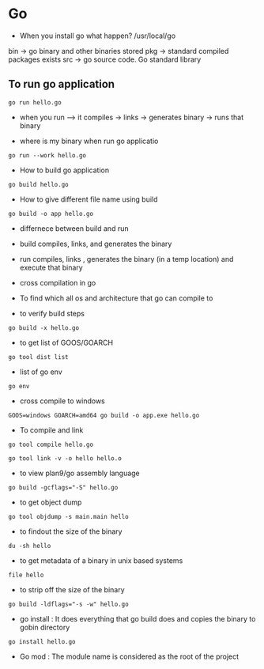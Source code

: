 # Go

- When you install go what happen?
    /usr/local/go

bin     -> go binary and other binaries stored
pkg     -> standard compiled packages exists
src     -> go source code. Go standard library

## To run go application

```go run hello.go```

- when you run --> it compiles -> links -> generates binary -> runs that binary

- where is my binary when run go applicatio

```go run --work hello.go```

- How to build go application

```go build hello.go```

- How to give different file name using build

```go build -o app hello.go```

- differnece between build and run

- build compiles, links, and generates the binary
- run compiles, links , generates the binary (in a temp location) and execute that binary

- cross compilation in go
- To find which all os and architecture that go can compile to

- to verify build steps

```go build -x hello.go```

- to get list of GOOS/GOARCH

```go tool dist list```

- list of go env

```go env```

- cross compile to windows

```GOOS=windows GOARCH=amd64 go build -o app.exe hello.go```

- To compile and link

```go tool compile hello.go```

```go tool link -v -o hello hello.o```

- to view plan9/go assembly language

```go build -gcflags="-S" hello.go```

- to get object dump

```go tool objdump -s main.main hello```

- to findout the size of the binary

```du -sh hello```

- to get metadata of a binary in unix based systems

```file hello```

- to strip off the size of the binary

```go build -ldflags="-s -w" hello.go```

- go install : It does everything that go build does and copies the binary to gobin directory

```go install hello.go```

- Go mod : The module name is considered as the root of the project

